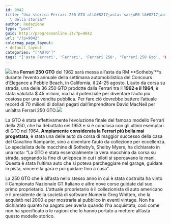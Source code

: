 ```yaml
---
id: 9042
title: "Una storica Ferrari 250 GTO all&#8217;asta: sar\xE0 l&#8217;auto pi\xF9 cara\
  \ della storia?"
author: Redazione
type: "post"
guid: http://progressonline.it/?p=9042
url: "/?p=9042"
colormag_page_layout:
- default_layout
categories: "['AUTO']"
tags: "['asta Ferrari', 'Ferrari', 'Ferrari 250', 'Ferrari 250 Gto', "Ferrari all'asta", 'Ferrari GTO', 'prezzo Ferrari', "Sotheby's Ferrari"]"
---
```


![](https://progressonline.it/wp-content/uploads/2018/06/2000px-Sothebys_Logo.svg_-300x80.png)Una **Ferrari 250 GTO** del 1962 sarà messa all’asta da RM **Sotheby’**s durante l’evento annuale della settimana automobilistica del Concours d’Elegance a Pebble Beach, in California, il 24-25 agosto. L’auto da corsa su strada, una delle 36 250 GTO prodotte dalla Ferrari tra il **1962 e il 1964**, è stata valutata $ 45 milioni, ma ha il potenziale per diventare l’auto più costosa per una vendita pubblica. Per fare ciò dovrebbe battere l’attuale record di 70 milioni di dollari pagati dall’imprenditore David MacNeil per un’altra Ferrari 250 GTO.![](https://progressonline.it/wp-content/uploads/2018/06/1962-Ferrari-250-GTO-Bonhams-1200-300x169.jpg)

La GTO è stata effettivamente l’evoluzione finale del famoso modello Ferrari della 250, che ha debuttato nel 1953 e si è conclusa con gli ultimi esemplari di GTO nel 1964. **Ampiamente considerata la Ferrari più bella mai progettata**, è stata una delle auto da corsa di maggior successo della casa del Cavallino Rampante, sino a diventare l’auto da collezione per eccellenza. Lo specialista delle macchine di Sotheby’s, Shelby Myers, ha dichiarato in una nota: “La GTO è stata essenzialmente la vera macchina da corsa su strada, segnando la fine di un’epoca in cui i piloti si sporcavano le mani. Questa è stata l’ultima auto che si poteva parcheggiare nel garage, guidare in pista, vincere la gara e poi guidare fino a casa”.

La 250 GTO che è all’asta nello stesso anno in cui è stata costruita ha vinto il Campionato Nazionale GT Italiano e altre nove corse guidate dal suo primo proprietario. L’attuale proprietario è il collezionista di auto americano e il presidente della società di software Numerix Greg Whitten, che la acquistò nel 2000 e per mostrarla al pubblico in eventi vintage. Non ha dichiarato quanto ha pagato per averla quando l’ha acquistata, così come non ha specificato o le ragioni che lo hanno portato a mettere all’asta questo modello storico.
